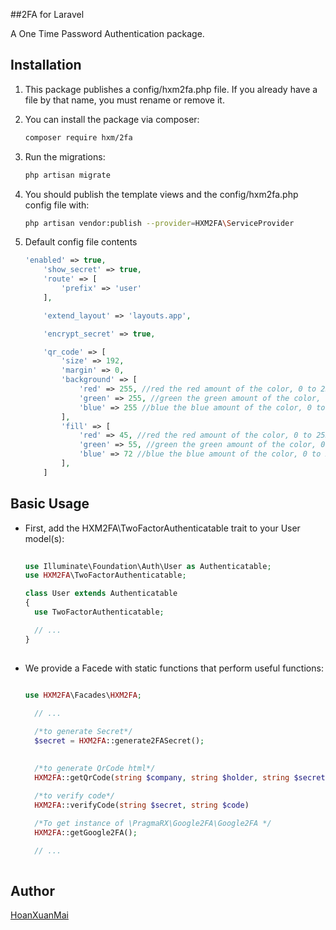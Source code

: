 ##2FA for Laravel

A One Time Password Authentication package.


## Installation

1. This package publishes a config/hxm2fa.php file. If you already have a file by that name, you must rename or remove it.

2. You can install the package via composer:

    ```bash
    composer require hxm/2fa
    ```
3. Run the migrations:

    ```bash
    php artisan migrate
    ```
4. You should publish the template views and the config/hxm2fa.php config file with:
    ```bash
    php artisan vendor:publish --provider=HXM2FA\ServiceProvider
    
    ```

5. Default config file contents
    ```php
    'enabled' => true,
        'show_secret' => true,
        'route' => [
            'prefix' => 'user'
        ],
    
        'extend_layout' => 'layouts.app',
    
        'encrypt_secret' => true,
    
        'qr_code' => [
            'size' => 192,
            'margin' => 0,
            'background' => [
                'red' => 255, //red the red amount of the color, 0 to 255
                'green' => 255, //green the green amount of the color, 0 to 255
                'blue' => 255 //blue the blue amount of the color, 0 to 255
            ],
            'fill' => [
                'red' => 45, //red the red amount of the color, 0 to 255
                'green' => 55, //green the green amount of the color, 0 to 255
                'blue' => 72 //blue the blue amount of the color, 0 to 255
            ],
        ]
    ```
## Basic Usage
* First, add the HXM2FA\TwoFactorAuthenticatable trait to your User model(s):

    ```php
      
    use Illuminate\Foundation\Auth\User as Authenticatable;
    use HXM2FA\TwoFactorAuthenticatable;
    
    class User extends Authenticatable
    {
      use TwoFactorAuthenticatable;
    
      // ...
    }
          
    ```

* We provide a Facede with static functions that perform useful functions:
    
    ```php
          
    use HXM2FA\Facades\HXM2FA;
    
      // ...
    
      /*to generate Secret*/
      $secret = HXM2FA::generate2FASecret();
    
      
      /*to generate QrCode html*/
      HXM2FA::getQrCode(string $company, string $holder, string $secret)
      
      /*to verify code*/
      HXM2FA::verifyCode(string $secret, string $code)
    
      /*To get instance of \PragmaRX\Google2FA\Google2FA */
      HXM2FA::getGoogle2FA();
    
      // ...
          
    ```
## Author
[HoanXuanMai](https://github.com/hoanxuanmai)
